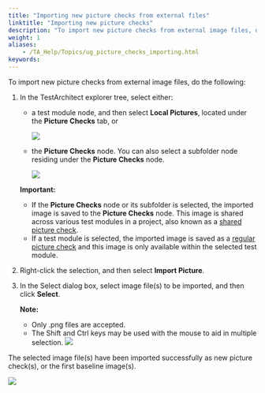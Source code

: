 ```yaml
--- 
title: "Importing new picture checks from external files"
linktitle: "Importing new picture checks"
description: "To import new picture checks from external image files, do the following: In the TestArchitect explorer tree , select either: a test module node, and then select Local Pictures , located under the ..."
weight: 1
aliases: 
    - /TA_Help/Topics/ug_picture_checks_importing.html
keywords: 
---
```


To import new picture checks from external image files, do the following:

1.  In the TestArchitect explorer tree, select either:

    -   a test module node, and then select **Local Pictures**, located under the **Picture Checks** tab, or

        ![](/images/TA_Help/Images/import_regular_picture_checks.png)

    -   the **Picture Checks** node. You can also select a subfolder node residing under the **Picture Checks** node.

        ![](/images/TA_Help/Images/import_shared_picture_checks.png)

    **Important:**

    -   If the **Picture Checks** node or its subfolder is selected, the imported image is saved to the **Picture Checks** node. This image is shared across various test modules in a project, also known as a [shared picture check](/TA_Help/Topics/Projects_and_tests_picture_check.html#li_Regular_picture_check).
    -   If a test module is selected, the imported image is saved as a [regular picture check](/TA_Help/Topics/Projects_and_tests_picture_check.html#li_Regular_picture_check) and this image is only available within the selected test module.
2.  Right-click the selection, and then select **Import Picture**.

3.  In the Select dialog box, select image file\(s\) to be imported, and then click **Select**.

    **Note:**

    -   Only .png files are accepted.
    -   The Shift and Ctrl keys may be used with the mouse to aid in multiple selection.
    ![](/images/TA_Help/Images/import_baseline_images_select_dlg.png)


The selected image file\(s\) have been imported successfully as new picture check\(s\), or the first baseline image\(s\).

![](/images/TA_Help/Images/import_picture_check_result.png)


